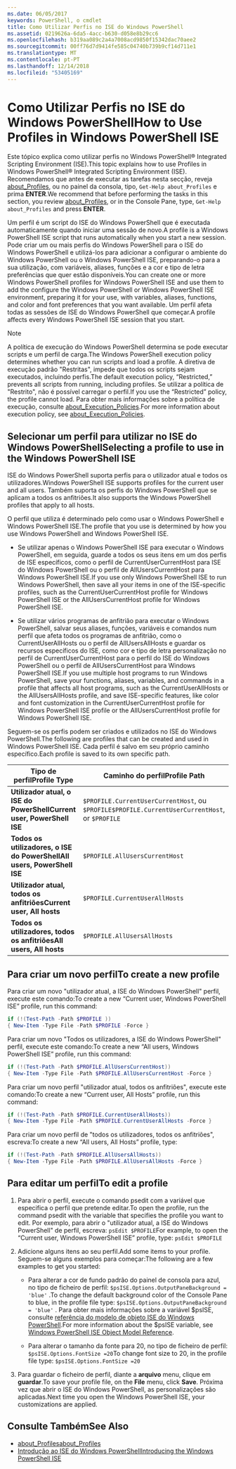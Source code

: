 ```yaml
---
ms.date: 06/05/2017
keywords: PowerShell, o cmdlet
title: Como Utilizar Perfis no ISE do Windows PowerShell
ms.assetid: 0219626a-6da5-4acc-b630-d058e8b29cc6
ms.openlocfilehash: b319aa089c2a4a7008acd9850f15342dac70aee2
ms.sourcegitcommit: 00ff76d7d9414fe585c04740b739b9cf14d711e1
ms.translationtype: MT
ms.contentlocale: pt-PT
ms.lasthandoff: 12/14/2018
ms.locfileid: "53405169"
---
```

# <a name="how-to-use-profiles-in-windows-powershell-ise"></a><span data-ttu-id="6881a-103">Como Utilizar Perfis no ISE do Windows PowerShell</span><span class="sxs-lookup"><span data-stu-id="6881a-103">How to Use Profiles in Windows PowerShell ISE</span></span>

<span data-ttu-id="6881a-104">Este tópico explica como utilizar perfis no Windows PowerShell® Integrated Scripting Environment (ISE).</span><span class="sxs-lookup"><span data-stu-id="6881a-104">This topic explains how to use Profiles in Windows PowerShell® Integrated Scripting Environment (ISE).</span></span> <span data-ttu-id="6881a-105">Recomendamos que antes de executar as tarefas nesta secção, reveja [about_Profiles](/powershell/module/microsoft.powershell.core/about/about_profiles), ou no painel da consola, tipo, `Get-Help about_Profiles` e prima **ENTER**.</span><span class="sxs-lookup"><span data-stu-id="6881a-105">We recommend that before performing the tasks in this section, you review [about_Profiles](/powershell/module/microsoft.powershell.core/about/about_profiles), or in the Console Pane, type, `Get-Help about_Profiles` and press **ENTER**.</span></span>

<span data-ttu-id="6881a-106">Um perfil é um script do ISE do Windows PowerShell que é executada automaticamente quando iniciar uma sessão de novo.</span><span class="sxs-lookup"><span data-stu-id="6881a-106">A profile is a Windows PowerShell ISE script that runs automatically when you start a new session.</span></span>  <span data-ttu-id="6881a-107">Pode criar um ou mais perfis do Windows PowerShell para o ISE do Windows PowerShell e utilizá-los para adicionar a configurar o ambiente do Windows PowerShell ou o Windows PowerShell ISE, preparando-o para a sua utilização, com variáveis, aliases, funções e a cor e tipo de letra preferências que quer estão disponíveis.</span><span class="sxs-lookup"><span data-stu-id="6881a-107">You can create one or more Windows PowerShell profiles for Windows PowerShell ISE and use them to add the configure the Windows PowerShell or Windows PowerShell ISE environment, preparing it for your use, with variables, aliases, functions, and color and font preferences that you want available.</span></span> <span data-ttu-id="6881a-108">Um perfil afeta todas as sessões de ISE do Windows PowerShell que começar.</span><span class="sxs-lookup"><span data-stu-id="6881a-108">A profile affects every Windows PowerShell ISE session that you start.</span></span>

> [!NOTE]
> <span data-ttu-id="6881a-109">A política de execução do Windows PowerShell determina se pode executar scripts e um perfil de carga.</span><span class="sxs-lookup"><span data-stu-id="6881a-109">The Windows PowerShell execution policy determines whether you can run scripts and load a profile.</span></span> <span data-ttu-id="6881a-110">A diretiva de execução padrão "Restritas", impede que todos os scripts sejam executados, incluindo perfis.</span><span class="sxs-lookup"><span data-stu-id="6881a-110">The default execution policy, “Restricted,” prevents all scripts from running, including profiles.</span></span> <span data-ttu-id="6881a-111">Se utilizar a política de "Restrito", não é possível carregar o perfil.</span><span class="sxs-lookup"><span data-stu-id="6881a-111">If you use the “Restricted” policy, the profile cannot load.</span></span> <span data-ttu-id="6881a-112">Para obter mais informações sobre a política de execução, consulte [about_Execution_Policies](/powershell/module/microsoft.powershell.core/about/about_execution_policies).</span><span class="sxs-lookup"><span data-stu-id="6881a-112">For more information about execution policy, see [about_Execution_Policies](/powershell/module/microsoft.powershell.core/about/about_execution_policies).</span></span>

## <a name="selecting-a-profile-to-use-in-the-windows-powershell-ise"></a><span data-ttu-id="6881a-113">Selecionar um perfil para utilizar no ISE do Windows PowerShell</span><span class="sxs-lookup"><span data-stu-id="6881a-113">Selecting a profile to use in the Windows PowerShell ISE</span></span>

<span data-ttu-id="6881a-114">ISE do Windows PowerShell suporta perfis para o utilizador atual e todos os utilizadores.</span><span class="sxs-lookup"><span data-stu-id="6881a-114">Windows PowerShell ISE supports profiles for the current user and all users.</span></span> <span data-ttu-id="6881a-115">Também suporta os perfis do Windows PowerShell que se aplicam a todos os anfitriões.</span><span class="sxs-lookup"><span data-stu-id="6881a-115">It also supports the Windows PowerShell profiles that apply to all hosts.</span></span>

<span data-ttu-id="6881a-116">O perfil que utiliza é determinado pelo como usar o Windows PowerShell e Windows PowerShell ISE.</span><span class="sxs-lookup"><span data-stu-id="6881a-116">The profile that you use is determined by how you use Windows PowerShell and Windows PowerShell ISE.</span></span>

- <span data-ttu-id="6881a-117">Se utilizar apenas o Windows PowerShell ISE para executar o Windows PowerShell, em seguida, guarde a todos os seus itens em um dos perfis de ISE específicos, como o perfil de CurrentUserCurrentHost para ISE do Windows PowerShell ou o perfil de AllUsersCurrentHost para Windows PowerShell ISE.</span><span class="sxs-lookup"><span data-stu-id="6881a-117">If you use only Windows PowerShell ISE to run Windows PowerShell, then save all your items in one of the ISE-specific profiles, such as the CurrentUserCurrentHost profile for Windows PowerShell ISE or the AllUsersCurrentHost profile for Windows PowerShell ISE.</span></span>

- <span data-ttu-id="6881a-118">Se utilizar vários programas de anfitrião para executar o Windows PowerShell, salvar seus aliases, funções, variáveis e comandos num perfil que afeta todos os programas de anfitrião, como o CurrentUserAllHosts ou o perfil de AllUsersAllHosts e guardar os recursos específicos do ISE, como cor e tipo de letra personalização no perfil de CurrentUserCurrentHost para o perfil do ISE do Windows PowerShell ou o perfil de AllUsersCurrentHost para Windows PowerShell ISE.</span><span class="sxs-lookup"><span data-stu-id="6881a-118">If you use multiple host programs to run Windows PowerShell, save your functions, aliases, variables, and commands in a profile that affects all host programs, such as the CurrentUserAllHosts or the AllUsersAllHosts profile, and save ISE-specific features, like color and font customization in the CurrentUserCurrentHost profile for Windows PowerShell ISE profile or the AllUsersCurrentHost profile for Windows PowerShell ISE.</span></span>

<span data-ttu-id="6881a-119">Seguem-se os perfis podem ser criados e utilizados no ISE do Windows PowerShell.</span><span class="sxs-lookup"><span data-stu-id="6881a-119">The following are profiles that can be created and used in Windows PowerShell ISE.</span></span> <span data-ttu-id="6881a-120">Cada perfil é salvo em seu próprio caminho específico.</span><span class="sxs-lookup"><span data-stu-id="6881a-120">Each profile is saved to its own specific path.</span></span>

| <span data-ttu-id="6881a-121">Tipo de perfil</span><span class="sxs-lookup"><span data-stu-id="6881a-121">Profile Type</span></span> | <span data-ttu-id="6881a-122">Caminho do perfil</span><span class="sxs-lookup"><span data-stu-id="6881a-122">Profile Path</span></span> |
| --- | --- |
| <span data-ttu-id="6881a-123">**Utilizador atual, o ISE do PowerShell**</span><span class="sxs-lookup"><span data-stu-id="6881a-123">**Current user, PowerShell ISE**</span></span>| <span data-ttu-id="6881a-124">`$PROFILE.CurrentUserCurrentHost`, ou `$PROFILE`</span><span class="sxs-lookup"><span data-stu-id="6881a-124">`$PROFILE.CurrentUserCurrentHost`, or `$PROFILE`</span></span> |
| <span data-ttu-id="6881a-125">**Todos os utilizadores, o ISE do PowerShell**</span><span class="sxs-lookup"><span data-stu-id="6881a-125">**All users, PowerShell ISE**</span></span>| `$PROFILE.AllUsersCurrentHost` |
| <span data-ttu-id="6881a-126">**Utilizador atual, todos os anfitriões**</span><span class="sxs-lookup"><span data-stu-id="6881a-126">**Current user, All hosts**</span></span>| `$PROFILE.CurrentUserAllHosts` |
| <span data-ttu-id="6881a-127">**Todos os utilizadores, todos os anfitriões**</span><span class="sxs-lookup"><span data-stu-id="6881a-127">**All users, All hosts**</span></span> | `$PROFILE.AllUsersAllHosts` |

## <a name="to-create-a-new-profile"></a><span data-ttu-id="6881a-128">Para criar um novo perfil</span><span class="sxs-lookup"><span data-stu-id="6881a-128">To create a new profile</span></span>

<span data-ttu-id="6881a-129">Para criar um novo "utilizador atual, a ISE do Windows PowerShell" perfil, execute este comando:</span><span class="sxs-lookup"><span data-stu-id="6881a-129">To create a new “Current user, Windows PowerShell ISE” profile, run this command:</span></span>

```powershell
if (!(Test-Path -Path $PROFILE ))
{ New-Item -Type File -Path $PROFILE -Force }
```

<span data-ttu-id="6881a-130">Para criar um novo "Todos os utilizadores, a ISE do Windows PowerShell" perfil, execute este comando:</span><span class="sxs-lookup"><span data-stu-id="6881a-130">To create a new “All users, Windows PowerShell ISE” profile, run this command:</span></span>

```powershell
if (!(Test-Path -Path $PROFILE.AllUsersCurrentHost))
{ New-Item -Type File -Path $PROFILE.AllUsersCurrentHost -Force }
```

<span data-ttu-id="6881a-131">Para criar um novo perfil "utilizador atual, todos os anfitriões", execute este comando:</span><span class="sxs-lookup"><span data-stu-id="6881a-131">To create a new “Current user, All Hosts” profile, run this command:</span></span>

```powershell
if (!(Test-Path -Path $PROFILE.CurrentUserAllHosts))
{ New-Item -Type File -Path $PROFILE.CurrentUserAllHosts -Force }
```

<span data-ttu-id="6881a-132">Para criar um novo perfil de "todos os utilizadores, todos os anfitriões", escreva:</span><span class="sxs-lookup"><span data-stu-id="6881a-132">To create a new “All users, All Hosts” profile, type:</span></span>

```powershell
if (!(Test-Path -Path $PROFILE.AllUsersAllHosts))
{ New-Item -Type File -Path $PROFILE.AllUsersAllHosts -Force }
```

## <a name="to-edit-a-profile"></a><span data-ttu-id="6881a-133">Para editar um perfil</span><span class="sxs-lookup"><span data-stu-id="6881a-133">To edit a profile</span></span>

1. <span data-ttu-id="6881a-134">Para abrir o perfil, execute o comando psedit com a variável que especifica o perfil que pretende editar.</span><span class="sxs-lookup"><span data-stu-id="6881a-134">To open the profile, run the command psedit with the variable that specifies the profile you want to edit.</span></span> <span data-ttu-id="6881a-135">Por exemplo, para abrir o "utilizador atual, a ISE do Windows PowerShell" de perfil, escreva: `psEdit $PROFILE`</span><span class="sxs-lookup"><span data-stu-id="6881a-135">For example, to open the “Current user, Windows PowerShell ISE” profile, type: `psEdit $PROFILE`</span></span>

2. <span data-ttu-id="6881a-136">Adicione alguns itens ao seu perfil.</span><span class="sxs-lookup"><span data-stu-id="6881a-136">Add some items to your profile.</span></span> <span data-ttu-id="6881a-137">Seguem-se alguns exemplos para começar:</span><span class="sxs-lookup"><span data-stu-id="6881a-137">The following are a few examples to get you started:</span></span>

   - <span data-ttu-id="6881a-138">Para alterar a cor de fundo padrão do painel de consola para azul, no tipo de ficheiro de perfil: `$psISE.Options.OutputPaneBackground = 'blue'` .</span><span class="sxs-lookup"><span data-stu-id="6881a-138">To change the default background color of the Console Pane to blue, in the profile file type: `$psISE.Options.OutputPaneBackground = 'blue'` .</span></span> <span data-ttu-id="6881a-139">Para obter mais informações sobre a variável $psISE, consulte [referência do modelo de objeto ISE do Windows PowerShell](object-model/The-ISE-Object-Model-Hierarchy.md).</span><span class="sxs-lookup"><span data-stu-id="6881a-139">For more information about the $psISE variable, see [Windows PowerShell ISE Object Model Reference](object-model/The-ISE-Object-Model-Hierarchy.md).</span></span>

   - <span data-ttu-id="6881a-140">Para alterar o tamanho da fonte para 20, no tipo de ficheiro de perfil: `$psISE.Options.FontSize =20`</span><span class="sxs-lookup"><span data-stu-id="6881a-140">To change font size to 20, in the profile file type: `$psISE.Options.FontSize =20`</span></span>

3. <span data-ttu-id="6881a-141">Para guardar o ficheiro de perfil, diante a **arquivo** menu, clique em **guardar**.</span><span class="sxs-lookup"><span data-stu-id="6881a-141">To save your profile file, on the **File** menu, click **Save**.</span></span> <span data-ttu-id="6881a-142">Próxima vez que abrir o ISE do Windows PowerShell, as personalizações são aplicadas.</span><span class="sxs-lookup"><span data-stu-id="6881a-142">Next time you open the Windows PowerShell ISE, your customizations are applied.</span></span>

## <a name="see-also"></a><span data-ttu-id="6881a-143">Consulte Também</span><span class="sxs-lookup"><span data-stu-id="6881a-143">See Also</span></span>

- [<span data-ttu-id="6881a-144">about_Profiles</span><span class="sxs-lookup"><span data-stu-id="6881a-144">about_Profiles</span></span>](/powershell/module/microsoft.powershell.core/about/about_profiles)
- [<span data-ttu-id="6881a-145">Introdução ao ISE do Windows PowerShell</span><span class="sxs-lookup"><span data-stu-id="6881a-145">Introducing the Windows PowerShell ISE</span></span>](Introducing-the-Windows-PowerShell-ISE.md)